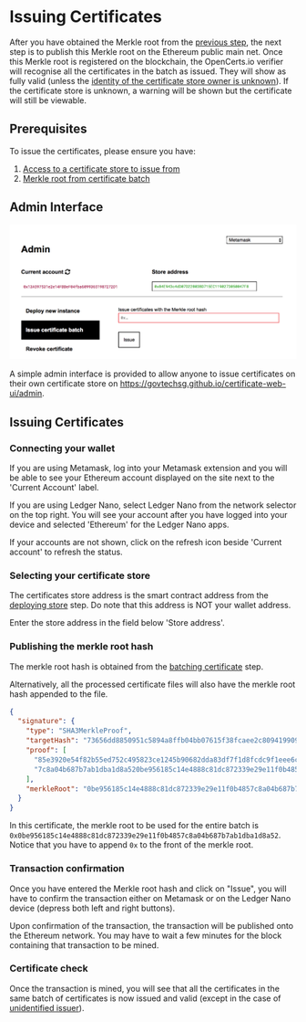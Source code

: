 # Issuing Certificates

After you have obtained the Merkle root from the [previous step](./batching_certificates.md), the next step is to publish this Merkle root on the Ethereum public main net. Once this Merkle root is registered on the blockchain, the OpenCerts.io verifier will recognise all the certificates in the batch as issued. They will show as fully valid (unless the [identity of the certificate store owner is unknown](identity_registry.md)). If the certificate store is unknown, a warning will be shown but the certificate will still be viewable.

## Prerequisites

To issue the certificates, please ensure you have:

1. [Access to a certificate store to issue from](./deploying_store.md)
2. [Merkle root from certificate batch](./batching_certificates.md)

## Admin Interface

![Administrator Interface](./assets/issuing-certificates/interface.png)

A simple admin interface is provided to allow anyone to issue certificates on their own certificate store on https://govtechsg.github.io/certificate-web-ui/admin. 

## Issuing Certificates

### Connecting your wallet

If you are using Metamask, log into your Metamask extension and you will be able to see your Ethereum account displayed on the site next to the 'Current Account' label. 

If you are using Ledger Nano, select Ledger Nano from the network selector on the top right. You will see your account after you have logged into your device and selected 'Ethereum' for the Ledger Nano apps.

If your accounts are not shown, click on the refresh icon beside 'Current account' to refresh the status.

### Selecting your certificate store

The certificates store address is the smart contract address from the [deploying store](./deploying_store.md) step. Do note that this address is NOT your wallet address. 

Enter the store address in the field below 'Store address'. 

### Publishing the merkle root hash

The merkle root hash is obtained from the [batching certificate](./batching_certificates.md) step. 

Alternatively, all the processed certificate files will also have the merkle root hash appended to the file. 

```json
{
  "signature": {
    "type": "SHA3MerkleProof",
    "targetHash": "73656dd8850951c5894a8ffb04bb07615f38fcaee2c80941990948b5695d5cb7",
    "proof": [
      "85e3920e54f82b55ed752c495823ce1245b90682dda83df7f1d8fcdc9f1eee6c",
      "7c8a04b687b7ab1dba1d8a520be956185c14e4888c81dc872339e29e11f0b485"
    ],
    "merkleRoot": "0be956185c14e4888c81dc872339e29e11f0b4857c8a04b687b7ab1dba1d8a52"
  }
}
```

In this certificate, the merkle root to be used for the entire batch is `0x0be956185c14e4888c81dc872339e29e11f0b4857c8a04b687b7ab1dba1d8a52`. Notice that you have to append `0x` to the front of the merkle root. 

### Transaction confirmation

Once you have entered the Merkle root hash and click on "Issue", you will have to confirm the transaction either on Metamask or on the Ledger Nano device (depress both left and right buttons). 

Upon confirmation of the transaction, the transaction will be published onto the Ethereum network. You may have to wait a few minutes for the block containing that transaction to be mined. 

### Certificate check

Once the transaction is mined, you will see that all the certificates in the same batch of certificates is now issued and valid (except in the case of [unidentified issuer](./identity_registry.md)). 
